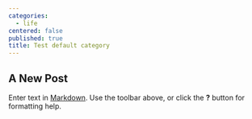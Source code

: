 ```yaml
---
categories:
  - life
centered: false
published: true
title: Test default category
---
```

## A New Post

Enter text in [Markdown](http://daringfireball.net/projects/markdown/). Use the toolbar above, or click the **?** button for formatting help.
